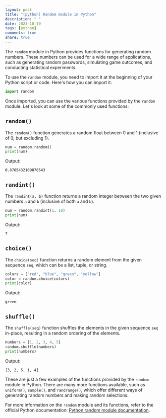 ```yaml
---
layout: post
title: "[python] Random module in Python"
description: " "
date: 2023-10-19
tags: [python]
comments: true
share: true
---
```


The `random` module in Python provides functions for generating random numbers. These numbers can be used for a wide range of applications, such as generating random passwords, simulating game outcomes, and conducting statistical experiments.

To use the `random` module, you need to import it at the beginning of your Python script or code. Here's how you can import it:

```python
import random
```

Once imported, you can use the various functions provided by the `random` module. Let's look at some of the commonly used functions:

## `random()`

The `random()` function generates a random float between 0 and 1 (inclusive of 0, but excluding 1).

```python
num = random.random()
print(num)
```

Output:
```
0.8765432109876543
```

## `randint()`

The `randint(a, b)` function returns a random integer between the two given numbers `a` and `b` (inclusive of both `a` and `b`).

```python
num = random.randint(1, 10)
print(num)
```

Output:
```
7
```

## `choice()`

The `choice(seq)` function returns a random element from the given sequence `seq`, which can be a list, tuple, or string.

```python
colors = ["red", "blue", "green", "yellow"]
color = random.choice(colors)
print(color)
```

Output:
```
green
```

## `shuffle()`

The `shuffle(seq)` function shuffles the elements in the given sequence `seq` in-place, resulting in a random ordering of the elements.

```python
numbers = [1, 2, 3, 4, 5]
random.shuffle(numbers)
print(numbers)
```

Output:
```
[3, 2, 5, 1, 4]
```

These are just a few examples of the functions provided by the `random` module in Python. There are many more functions available, such as `uniform()`, `sample()`, and `randrange()`, which offer different ways of generating random numbers and making random selections.

For more information on the `random` module and its functions, refer to the official Python documentation: [Python random module documentation](https://docs.python.org/3/library/random.html).